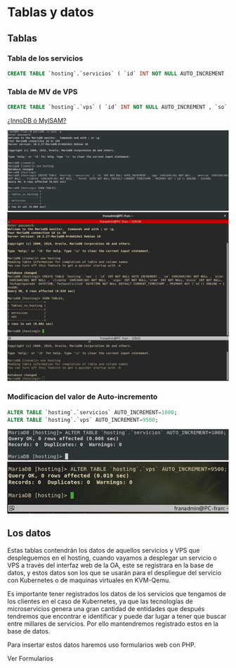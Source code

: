 # Tablas y datos

## Tablas

<!-- ```sql
CREATE TABLE `hosting`.`servicios` ( `id` INT NOT NULL AUTO_INCREMENT , `app` INT NOT NULL , `cliente` INT NOT NULL , `fecha` DATE NOT NULL DEFAULT CURRENT_TIMESTAMP , PRIMARY KEY (`id`)) ENGINE = InnoDB;
``` -->

### Tabla de los servicios

```sql
CREATE TABLE `hosting`.`servicios` ( `id` INT NOT NULL AUTO_INCREMENT , `app` VARCHAR(40) NOT NULL , `version` VARCHAR(80) NOT NULL , `cliente` VARCHAR(40) NOT NULL , `fecha` DATETIME NOT NULL DEFAULT CURRENT_TIMESTAMP , PRIMARY KEY (`id`)) ENGINE = InnoDB;
```

### Tabla de MV de VPS

```sql
CREATE TABLE `hosting`.`vps` ( `id` INT NOT NULL AUTO_INCREMENT , `so` VARCHAR(40) NOT NULL , `plan` VARCHAR(80) NOT NULL , `cliente` VARCHAR(40) NOT NULL , `vcpu` INT NOT NULL,`vram` INT NOT NULL,`disco` INT NOT NULL, `fechapreparada` DATETIME,`fechasolicitud` DATETIME NOT NULL DEFAULT CURRENT_TIMESTAMP , PRIMARY KEY (`id`)) ENGINE = InnoDB;
```
[¿InnoDB ó MyISAM?](https://www.arsys.es/blog/programacion/bases-de-datos/myisam-o-innodb-elige-tu-motor-de-almacenamiento-mysql/)

![imagen](../BasesDeDatos/imagenes/Tablas.jpg)
![imagen](../BasesDeDatos/imagenes/TablaVps.jpg)

### Modificacion del valor de Auto-incremento

```sql
ALTER TABLE `hosting`.`servicios` AUTO_INCREMENT=1000;
ALTER TABLE `hosting`.`vps` AUTO_INCREMENT=9500;
```

![imagen](../BasesDeDatos/imagenes/Tablas2.jpg)
![imagen](../BasesDeDatos/imagenes/autoincrementoVps.jpg)

## Los datos

Estas tablas contendrán los datos de aquellos servicios y VPS que despleguemos en el hosting, cuando vayamos a desplegar un servicio o VPS a través del interfaz web de la OA, este se registrara en la base de datos, y estos datos son los que se usarán para el despliegue del servicio con Kubernetes o de maquinas virtuales en KVM-Qemu. 

Es importante tener registrados los datos de los servicios que tengamos de los clientes en el caso de Kubernetes, ya que las tecnologías de microservicios genera una gran cantidad de entidades que después tendremos que encontrar e identificar y puede dar lugar a tener que buscar entre millares de servicios. Por ello mantendremos registrado estos en la base de datos.

Para insertar estos datos haremos uso formularios web con PHP.

Ver Formularios
